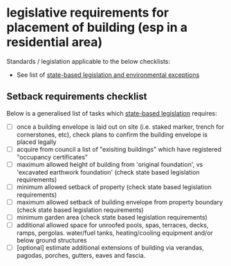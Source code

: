 # legislative requirements for placement of building (esp in a residential area)

Standards / legislation applicable to the below checklists:
  * See list of [state-based legislation and environmental exceptions](https://github.com/earthsteading/earthship/blob/master/checklist_state-legislation-exceptions.md)

## Setback requirements checklist
Below is a generalised list of tasks which [state-based legislation](https://github.com/earthsteading/earthship/blob/master/checklist_state-legislation-exceptions.md) requires:

  - [ ] once a building envelope is laid out on site (i.e. staked marker, trench for cornerstones, etc), check plans to confirm the building envelope is placed legally 
  - [ ] acquire from council a list of "exisiting buildings" which have registered "occupancy certificates"
  - [ ] maximum allowed height of building from 'original foundation', vs 'excavated earthwork foundation' (check state based legislation requirements)
  - [ ] minimum allowed setback of property (check state based legislation requirements)
  - [ ] maximum allowed setback of building envelope from property boundary (check state based legislation requirements)
  - [ ] minimum garden area (check state based legislation requirements)
  - [ ] additional allowed space for unroofed pools, spas, terraces, decks, ramps, pergolas. water/fuel tanks, heating/cooling equipment and/or below ground structures
  - [ ] [optional] estimate additional extensions of building via verandas, pagodas, porches, gutters, eaves and fascia.
